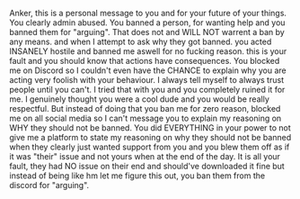 Anker, this is a personal message to you and for your future of your things. You clearly admin abused. You banned a person, for wanting help and you banned them for "arguing". That does not and WILL NOT warrent a ban by any means. and when I attempt to ask why they got banned. you acted INSANELY hostile and banned me aswell for no fucking reason. this is your fault and you should know that actions have consequences. You blocked me on Discord so I couldn't even have the CHANCE to explain why you are acting very foolish with your behaviour. I always tell myself to always trust people until you can't. I tried that with you and you completely ruined it for me. I genuinely thought you were a cool dude and you would be really respectful. But instead of doing that you ban me for zero reason, blocked me on all social media so I can't message you to explain my reasoning on WHY they should not be banned. You did EVERYTHING in your power to not give me a platform to state my reasoning on why they should not be banned when they clearly just wanted support from you and you blew them off as if it was "their" issue and not yours when at the end of the day. It is all your fault, they had NO issue on their end and should've downloaded it fine but instead of being like hm let me figure this out, you ban them from the discord for "arguing".
